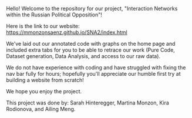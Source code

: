 Hello! Welcome to the repository for our project, "Interaction Networks within the Russian Political Opposition"!

Here is the link to our website: https://mmonzonsaenz.github.io/SNA2/index.html 

We've laid out our annotated code with graphs on the home page and included extra tabs for you to be able to retrace our work (Pure Code, Dataset generation, Data Analysis, and access to our raw data).

We do not have experience with coding and have struggled with fixing the nav bar fully for hours; hopefully you'll appreciate our humble first try at building a website from scratch!

We hope you enjoy the project.

This project was done by: Sarah Hinteregger, Martina Monzon, Kira Rodionova, and Ailing Meng. 
